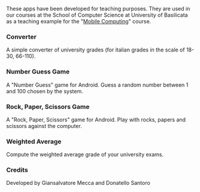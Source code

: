 
These apps have been developed for teaching purposes. They are used in our courses at the School of Computer Science at University of Basilicata as a teaching example for the "[Mobile Computing](http://www.informatica.unibas.it/moodle)" course.

### Converter
A simple converter of university grades (for italian grades in the scale of 18-30, 66-110).

### Number Guess Game
A "Number Guess" game for Android. Guess a random number between 1 and 100 chosen by the system.

### Rock, Paper, Scissors Game
A "Rock, Paper, Scissors" game for Android. Play with rocks, papers and scissors against the computer.

### Weighted Average
Compute the weighted average grade of your university exams.


### Credits

Developed by
Giansalvatore Mecca and Donatello Santoro
